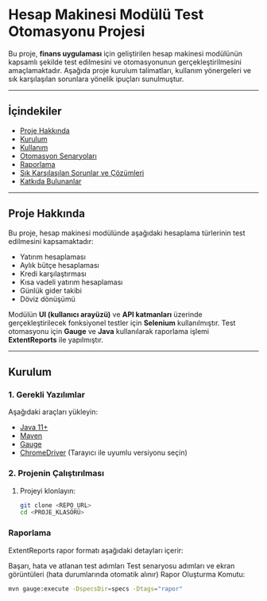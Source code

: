 # Hesap Makinesi Modülü Test Otomasyonu Projesi

Bu proje, **finans uygulaması** için geliştirilen hesap makinesi modülünün kapsamlı şekilde test edilmesini ve otomasyonunun gerçekleştirilmesini amaçlamaktadır. Aşağıda proje kurulum talimatları, kullanım yönergeleri ve sık karşılaşılan sorunlara yönelik ipuçları sunulmuştur.

---

## İçindekiler
- [Proje Hakkında](#proje-hakkında)
- [Kurulum](#kurulum)
- [Kullanım](#kullanım)
- [Otomasyon Senaryoları](#otomasyon-senaryoları)
- [Raporlama](#raporlama)
- [Sık Karşılaşılan Sorunlar ve Çözümleri](#sık-karşılaşılan-sorunlar-ve-çözümleri)
- [Katkıda Bulunanlar](#katkıda-bulunanlar)

---

## Proje Hakkında

Bu proje, hesap makinesi modülünde aşağıdaki hesaplama türlerinin test edilmesini kapsamaktadır:
- Yatırım hesaplaması
- Aylık bütçe hesaplaması
- Kredi karşılaştırması
- Kısa vadeli yatırım hesaplaması
- Günlük gider takibi
- Döviz dönüşümü

Modülün **UI (kullanıcı arayüzü)** ve **API katmanları** üzerinde gerçekleştirilecek fonksiyonel testler için **Selenium** kullanılmıştır. Test otomasyonu için **Gauge** ve **Java** kullanılarak raporlama işlemi **ExtentReports** ile yapılmıştır.

---

## Kurulum

### 1. Gerekli Yazılımlar
Aşağıdaki araçları yükleyin:
- [Java 11+](https://www.oracle.com/java/technologies/javase-downloads.html)
- [Maven](https://maven.apache.org/download.cgi)
- [Gauge](https://gauge.org/get-started/)
- [ChromeDriver](https://chromedriver.chromium.org/downloads) (Tarayıcı ile uyumlu versiyonu seçin)

### 2. Projenin Çalıştırılması
1. Projeyi klonlayın:
   ```bash
   git clone <REPO_URL>
   cd <PROJE_KLASÖRÜ>

### Raporlama
ExtentReports rapor formatı aşağıdaki detayları içerir:

Başarı, hata ve atlanan test adımları
Test senaryosu adımları ve ekran görüntüleri (hata durumlarında otomatik alınır)
Rapor Oluşturma Komutu:
   ```bash
   mvn gauge:execute -DspecsDir=specs -Dtags="rapor"
